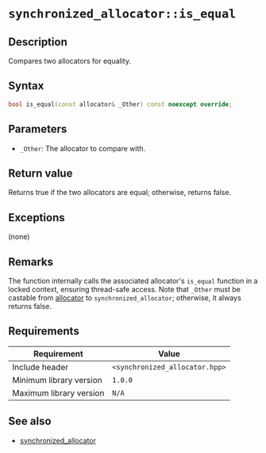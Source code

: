 # `synchronized_allocator::is_equal`

## Description

Compares two allocators for equality.

## Syntax

```cpp
bool is_equal(const allocator& _Other) const noexcept override;
```

## Parameters

- `_Other`: The allocator to compare with.

## Return value

Returns true if the two allocators are equal; otherwise, returns false.

## Exceptions

(none)

## Remarks

The function internally calls the associated allocator's `is_equal` function in a locked context, ensuring thread-safe access. Note that 
`_Other` must be castable from [allocator](../allocator/allocator.md) to `synchronized_allocator`; otherwise, it always returns false.

## Requirements

| Requirement             | Value                          |
|-------------------------|--------------------------------|
| Include header          | `<synchronized_allocator.hpp>` |
| Minimum library version | `1.0.0`                        |
| Maximum library version | `N/A`                          |

## See also

- [synchronized_allocator](synchronized_allocator.md)